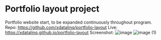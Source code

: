 # Portfolio layout project

Portfolio website start, to be expanded continuously throughout program. 
Repo: https://github.com/xdatalinq/portfolio-layout
Live: https://xdatalinq.github.io/portfolio-layout
Screenshot: ![image](https://user-images.githubusercontent.com/89672040/156391186-9d80ac89-7d9c-4981-968b-d264a3cbd3d1.png)
![image (1)](https://user-images.githubusercontent.com/89672040/156391210-7e4e9551-2713-411f-884d-3be734fb2085.png)
